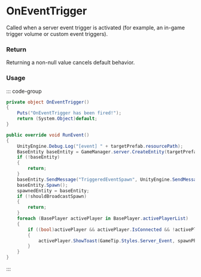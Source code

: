 <Badge type="danger" text="Carbon Compatible"/><Badge type="warning" text="Oxide Compatible"/>
# OnEventTrigger
Called when a server event trigger is activated (for example, an in-game trigger volume or custom event triggers).
### Return
Returning a non-null value cancels default behavior.

### Usage
::: code-group
```csharp [Example]
private object OnEventTrigger()
{
	Puts("OnEventTrigger has been fired!");
	return (System.Object)default;
}
```
```csharp [Source — Assembly-CSharp @ TriggeredEventPrefab]
public override void RunEvent()
{
	UnityEngine.Debug.Log("[event] " + targetPrefab.resourcePath);
	BaseEntity baseEntity = GameManager.server.CreateEntity(targetPrefab.resourcePath);
	if (!baseEntity)
	{
		return;
	}
	baseEntity.SendMessage("TriggeredEventSpawn", UnityEngine.SendMessageOptions.DontRequireReceiver);
	baseEntity.Spawn();
	spawnedEntity = baseEntity;
	if (!shouldBroadcastSpawn)
	{
		return;
	}
	foreach (BasePlayer activePlayer in BasePlayer.activePlayerList)
	{
		if ((bool)activePlayer && activePlayer.IsConnected && !activePlayer.IsInTutorial)
		{
			activePlayer.ShowToast(GameTip.Styles.Server_Event, spawnPhrase, false);
		}
	}
}

```
:::
